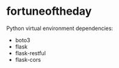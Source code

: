 # fortuneoftheday

Python virtual environment dependencies:
- boto3
- flask
- flask-restful
- flask-cors
